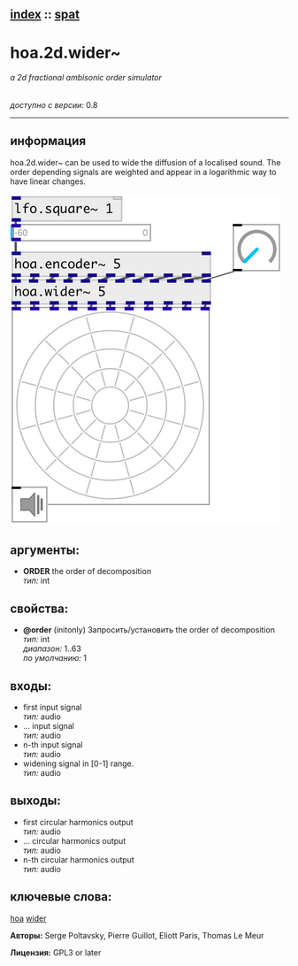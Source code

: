 [index](index.html) :: [spat](category_spat.html)
---

# hoa.2d.wider~

###### a 2d fractional ambisonic order simulator

*доступно с версии:* 0.8

---


## информация
hoa.2d.wider~ can be used to wide the diffusion of a localised sound. The order depending signals are weighted and appear in a logarithmic way to have linear changes.


[![example](../examples/img/hoa.2d.wider~.jpg)](../examples/pd/hoa.2d.wider~.pd)



## аргументы:

* **ORDER**
the order of decomposition<br>
_тип:_ int<br>





## свойства:

* **@order** (initonly)
Запросить/установить the order of decomposition<br>
_тип:_ int<br>
_диапазон:_ 1..63<br>
_по умолчанию:_ 1<br>



## входы:

* first input signal<br>
_тип:_ audio
* ... input signal<br>
_тип:_ audio
* n-th input signal<br>
_тип:_ audio
* widening signal in [0-1] range.<br>
_тип:_ audio



## выходы:

* first circular harmonics output<br>
_тип:_ audio
* ... circular harmonics output<br>
_тип:_ audio
* n-th circular harmonics output<br>
_тип:_ audio



## ключевые слова:

[hoa](keywords/hoa.html)
[wider](keywords/wider.html)






**Авторы:** Serge Poltavsky, Pierre Guillot, Eliott Paris, Thomas Le Meur




**Лицензия:** GPL3 or later





